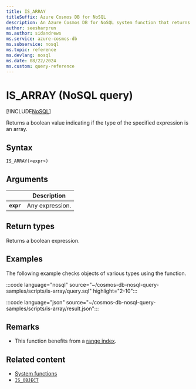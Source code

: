 ```yaml
---
title: IS_ARRAY
titleSuffix: Azure Cosmos DB for NoSQL
description: An Azure Cosmos DB for NoSQL system function that returns a boolean indicating whether an expression is an array.
author: seesharprun
ms.author: sidandrews
ms.service: azure-cosmos-db
ms.subservice: nosql
ms.topic: reference
ms.devlang: nosql
ms.date: 08/22/2024
ms.custom: query-reference
---
```


# IS_ARRAY (NoSQL query)

[!INCLUDE[NoSQL](../../includes/appliesto-nosql.md)]

Returns a boolean value indicating if the type of the specified expression is an array.  
  
## Syntax
  
```nosql
IS_ARRAY(<expr>)  
```  
  
## Arguments

| | Description |
| --- | --- |
| **`expr`** | Any expression. |
  
## Return types
  
Returns a boolean expression.  
  
## Examples
  
The following example checks objects of various types using the function.  
  
:::code language="nosql" source="~/cosmos-db-nosql-query-samples/scripts/is-array/query.sql" highlight="2-10":::

:::code language="json" source="~/cosmos-db-nosql-query-samples/scripts/is-array/result.json":::

## Remarks

- This function benefits from a [range index](../../index-policy.md#includeexclude-strategy).

## Related content

- [System functions](system-functions.yml)
- [`IS_OBJECT`](is-object.md)
